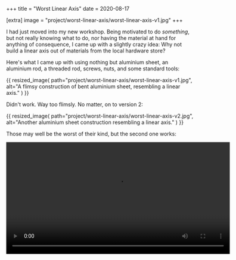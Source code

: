 +++
title = "Worst Linear Axis"
date = 2020-08-17

[extra]
image = "project/worst-linear-axis/worst-linear-axis-v1.jpg"
+++

I had just moved into my new workshop. Being motivated to do *something*, but not really knowing what to do, nor having the material at hand for anything of consequence, I came up with a slightly crazy idea: Why not build a linear axis out of materials from the local hardware store?

Here's what I came up with using nothing but aluminium sheet, an aluminium rod, a threaded rod, screws, nuts, and some standard tools:

{{
    resized_image(
        path="project/worst-linear-axis/worst-linear-axis-v1.jpg",
        alt="A flimsy construction of bent aluminium sheet, resembling a linear axis."
    )
}}

Didn't work. Way too flimsly. No matter, on to version 2:

{{
    resized_image(
        path="project/worst-linear-axis/worst-linear-axis-v2.jpg",
        alt="Another aluminium sheet construction resembling a linear axis."
    )
}}

Those may well be the worst of their kind, but the second one works:

<video controls width="600">
    <source src="worst-linear-axis-v2.webm" type="video/webm" />

    A video of the improved version of the world's worst linear actuator.
</video>
